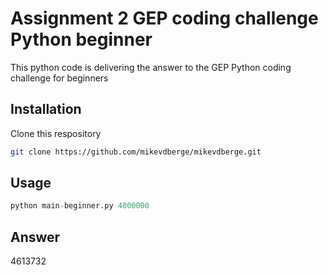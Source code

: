 # Assignment 2 GEP coding challenge Python beginner

This python code is delivering the answer to the GEP Python coding challenge for beginners

## Installation

Clone this respository

```bash
git clone https://github.com/mikevdberge/mikevdberge.git
```

## Usage

```python
python main-beginner.py 4000000
```

## Answer

4613732
